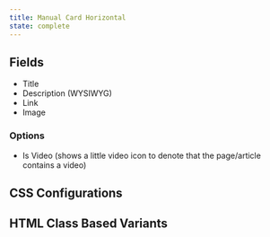 ```yaml
---
title: Manual Card Horizontal
state: complete
---
```


## Fields

- Title
- Description (WYSIWYG)
- Link
- Image

### Options
  - Is Video (shows a little video icon to denote that the page/article contains a video)

## CSS Configurations

## HTML Class Based Variants

